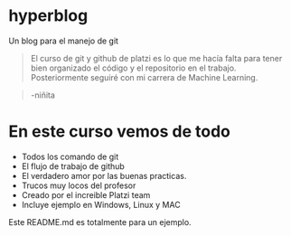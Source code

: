 # hyperblog
Un blog para el manejo de git 
>El curso de git y github de platzi es lo que me hacía falta para tener bien organizado el código y el repositorio en el trabajo. Posteriormente seguiré con mi carrera de Machine Learning. 

>-niñita

# En este curso vemos de todo 
- Todos los comando de git 
- El flujo de trabajo de github 
- El verdadero amor por las buenas practicas.
- Trucos muy locos del profesor
- Creado por el increible Platzi team 
- Incluye ejemplo en Windows, Linux y MAC

Este README.md es totalmente para un ejemplo.